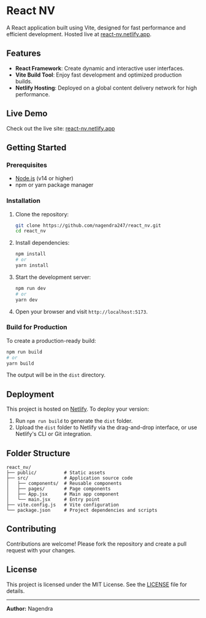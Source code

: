 # React NV

A React application built using Vite, designed for fast performance and efficient development. Hosted live at [react-nv.netlify.app](https://react-nv.netlify.app).

## Features

- **React Framework**: Create dynamic and interactive user interfaces.
- **Vite Build Tool**: Enjoy fast development and optimized production builds.
- **Netlify Hosting**: Deployed on a global content delivery network for high performance.

## Live Demo

Check out the live site: [react-nv.netlify.app](https://react-nv.netlify.app)

## Getting Started

### Prerequisites

- [Node.js](https://nodejs.org/) (v14 or higher)
- npm or yarn package manager

### Installation

1. Clone the repository:
   ```bash
   git clone https://github.com/nagendra247/react_nv.git
   cd react_nv
   ```

2. Install dependencies:
   ```bash
   npm install
   # or
   yarn install
   ```

3. Start the development server:
   ```bash
   npm run dev
   # or
   yarn dev
   ```

4. Open your browser and visit `http://localhost:5173`.

### Build for Production

To create a production-ready build:
```bash
npm run build
# or
yarn build
```

The output will be in the `dist` directory.

## Deployment

This project is hosted on [Netlify](https://www.netlify.com/). To deploy your version:

1. Run `npm run build` to generate the `dist` folder.
2. Upload the `dist` folder to Netlify via the drag-and-drop interface, or use Netlify's CLI or Git integration.

## Folder Structure

```plaintext
react_nv/
├── public/          # Static assets
├── src/             # Application source code
│   ├── components/  # Reusable components
│   ├── pages/       # Page components
│   ├── App.jsx      # Main app component
│   └── main.jsx     # Entry point
├── vite.config.js   # Vite configuration
└── package.json     # Project dependencies and scripts
```

## Contributing

Contributions are welcome! Please fork the repository and create a pull request with your changes.

## License

This project is licensed under the MIT License. See the [LICENSE](LICENSE) file for details.

---

**Author:** Nagendra

